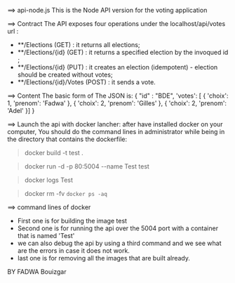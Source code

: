 ==> api-node.js
This is the Node API version for the voting application

==> Contract
The API exposes four operations under the localhost/api/votes url :

- **/Elections (GET) : it returns all elections;
- **/Elections/{id} (GET) : it returns a specified election by the invoqued id ;
- **/Elections/{id} (PUT) : it  creates an election (idempotent) - election should be created without votes;
- **/Elections/{id}/Votes (POST) : it sends a vote.

==> Content
The basic form of The JSON is:
 {
   "id" : "BDE",
   'votes': [
      {
       'choix': 1,
        'prenom': 'Fadwa'
      },
      {
        'choix': 2,
        'prenom': 'Gilles'
      },
      {
        'choix': 2,
        'prenom': 'Adel'
      }]
 }

==> Launch the api with docker lancher:
after have installed docker on your computer,
You should do the command lines in administrator while being in the directory that contains the dockerfile:
> docker build -t test . 

> docker run -d -p 80:5004 --name Test test 

> docker logs Test

> docker rm -fv `docker ps -aq` 

==> command lines of docker
- First one is for building the image test
- Second one is for running the api over the 5004 port with a container that is named 'Test'
- we can also debug the api by using a third command and we see what are the errors in case it does not work.
- last one is for removing all the images that are built already.


BY FADWA Bouizgar